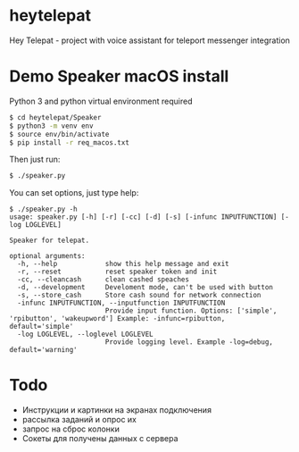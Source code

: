 # heytelepat
Hey Telepat - project with voice assistant for teleport messenger integration

# Demo Speaker macOS install

Python 3 and python virtual environment required

```bash 
$ cd heytelepat/Speaker
$ python3 -m venv env
$ source env/bin/activate
$ pip install -r req_macos.txt
```
Then just run:

```bash
$ ./speaker.py
```

You can set options, just type help:

```
$ ./speaker.py -h
usage: speaker.py [-h] [-r] [-cc] [-d] [-s] [-infunc INPUTFUNCTION] [-log LOGLEVEL]

Speaker for telepat.

optional arguments:
  -h, --help            show this help message and exit
  -r, --reset           reset speaker token and init
  -cc, --cleancash      clean cashed speaches
  -d, --development     Develoment mode, can't be used with button
  -s, --store_cash      Store cash sound for network connection
  -infunc INPUTFUNCTION, --inputfunction INPUTFUNCTION
                        Provide input function. Options: ['simple', 'rpibutton', 'wakeupword'] Example: -infunc=rpibutton, default='simple'
  -log LOGLEVEL, --loglevel LOGLEVEL
                        Provide logging level. Example -log=debug, default='warning'
```

# Todo 
- Инструкции и картинки на экранах подключения
- рассылка заданий и опрос их
- запрос на сброс колонки
- Сокеты для получены данных с сервера